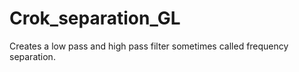 # Crok_separation_GL

Creates a low pass and high pass filter sometimes called frequency separation.